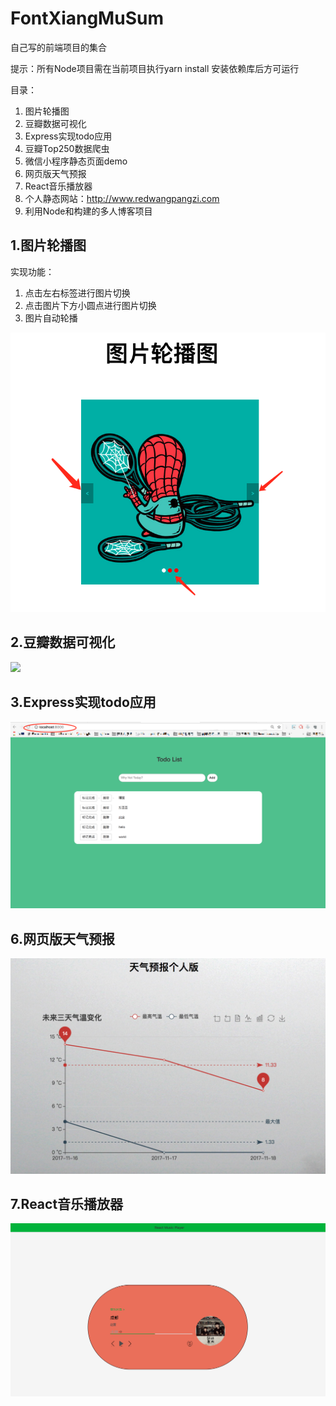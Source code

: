 # FontXiangMuSum
自己写的前端项目的集合

提示：所有Node项目需在当前项目执行yarn install 安装依赖库后方可运行

目录：
1. 图片轮播图
2. 豆瓣数据可视化
3. Express实现todo应用
4. 豆瓣Top250数据爬虫
5. 微信小程序静态页面demo
6. 网页版天气预报
7. React音乐播放器
8. 个人静态网站：http://www.redwangpangzi.com
9. 利用Node和构建的多人博客项目





## 1.图片轮播图

实现功能：
1. 点击左右标签进行图片切换
2. 点击图片下方小圆点进行图片切换
3. 图片自动轮播

![](sumJietu/img-loop.png)

## 2.豆瓣数据可视化
![](http://wx2.sinaimg.cn/mw690/41e13d0bly1fjpaqhdbg3j20g30r8jtg.jpg)

## 3.Express实现todo应用
![](sumJietu/todo.png)

## 6.网页版天气预报
![](sumJietu/web-pre.jpg)

## 7.React音乐播放器
![](sumJietu/React_music_player.png)



